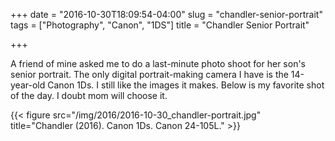 +++
date = "2016-10-30T18:09:54-04:00"
slug = "chandler-senior-portrait"
tags = ["Photography", "Canon", "1DS"]
title = "Chandler Senior Portrait"

+++

A friend of mine asked me to do a last-minute photo shoot for her son's senior
portrait. The only digital portrait-making camera I have is the 14-year-old
Canon 1Ds. I still like the images it makes. Below is my favorite shot of the
day. I doubt mom will choose it.

{{< figure src="/img/2016/2016-10-30_chandler-portrait.jpg" title="Chandler (2016). Canon 1Ds. Canon 24-105L." >}}

